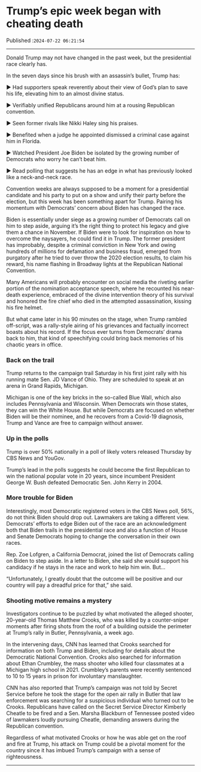 # Trump’s epic week began with cheating death

Published :`2024-07-22 06:21:54`

---

Donald Trump may not have changed in the past week, but the presidential race clearly has.

In the seven days since his brush with an assassin’s bullet, Trump has:

► Had supporters speak reverently about their view of God’s plan to save his life, elevating him to an almost divine status.

► Verifiably unified Republicans around him at a rousing Republican convention.

► Seen former rivals like Nikki Haley sing his praises.

► Benefited when a judge he appointed dismissed a criminal case against him in Florida.

► Watched President Joe Biden be isolated by the growing number of Democrats who worry he can’t beat him.

► Read polling that suggests he has an edge in what has previously looked like a neck-and-neck race.

Convention weeks are always supposed to be a moment for a presidential candidate and his party to put on a show and unify their party before the election, but this week has been something apart for Trump. Pairing his momentum with Democrats’ concern about Biden has changed the race.

Biden is essentially under siege as a growing number of Democrats call on him to step aside, arguing it’s the right thing to protect his legacy and give them a chance in November. If Biden were to look for inspiration on how to overcome the naysayers, he could find it in Trump. The former president has improbably, despite a criminal conviction in New York and owing hundreds of millions for defamation and business fraud, emerged from purgatory after he tried to over throw the 2020 election results, to claim his reward, his name flashing in Broadway lights at the Republican National Convention.

Many Americans will probably encounter on social media the riveting earlier portion of the nomination acceptance speech, where he recounted his near-death experience, embraced of the divine intervention theory of his survival and honored the fire chief who died in the attempted assassination, kissing his fire helmet.

But what came later in his 90 minutes on the stage, when Trump rambled off-script, was a rally-style airing of his grievances and factually incorrect boasts about his record. If the focus ever turns from Democrats’ drama back to him, that kind of speechifying could bring back memories of his chaotic years in office.

### Back on the trail

Trump returns to the campaign trail Saturday in his first joint rally with his running mate Sen. JD Vance of Ohio. They are scheduled to speak at an arena in Grand Rapids, Michigan.

Michigan is one of the key bricks in the so-called Blue Wall, which also includes Pennsylvania and Wisconsin. When Democrats win those states, they can win the White House. But while Democrats are focused on whether Biden will be their nominee, and he recovers from a Covid-19 diagnosis, Trump and Vance are free to campaign without answer.

### Up in the polls

Trump is over 50% nationally in a poll of likely voters released Thursday by CBS News and YouGov.

Trump’s lead in the polls suggests he could become the first Republican to win the national popular vote in 20 years, since incumbent President George W. Bush defeated Democratic Sen. John Kerry in 2004.

### More trouble for Biden

Interestingly, most Democratic registered voters in the CBS News poll, 56%, do not think Biden should drop out. Lawmakers are taking a different view. Democrats’ efforts to edge Biden out of the race are an acknowledgment both that Biden trails in the presidential race and also a function of House and Senate Democrats hoping to change the conversation in their own races.

Rep. Zoe Lofgren, a California Democrat, joined the list of Democrats calling on Biden to step aside. In a letter to Biden, she said she would support his candidacy if he stays in the race and work to help him win. But…

“Unfortunately, I greatly doubt that the outcome will be positive and our country will pay a dreadful price for that,” she said.

### Shooting motive remains a mystery

Investigators continue to be puzzled by what motivated the alleged shooter, 20-year-old Thomas Matthew Crooks, who was killed by a counter-sniper moments after firing shots from the roof of a building outside the perimeter at Trump’s rally in Butler, Pennsylvania, a week ago.

In the intervening days, CNN has learned that Crooks searched for information on both Trump and Biden, including for details about the Democratic National Convention. Crooks also searched for information about Ethan Crumbley, the mass shooter who killed four classmates at a Michigan high school in 2021. Crumbley’s parents were recently sentenced to 10 to 15 years in prison for involuntary manslaughter.

CNN has also reported that Trump’s campaign was not told by Secret Service before he took the stage for the open air rally in Butler that law enforcement was searching for a suspicious individual who turned out to be Crooks. Republicans have called on the Secret Service Director Kimberly Cheatle to be fired and a Sen. Marsha Blackburn of Tennessee posted video of lawmakers loudly pursuing Cheatle, demanding answers during the Republican convention.

Regardless of what motivated Crooks or how he was able get on the roof and fire at Trump, his attack on Trump could be a pivotal moment for the country since it has imbued Trump’s campaign with a sense of righteousness.

---


